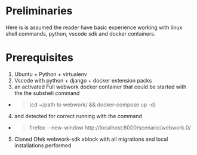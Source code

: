 # Preliminaries
Here is is assumed the reader have basic experience working with
linux shell commands, python, vscode sdk and docker containers.
# Prerequisites
1. Ubuntu + Python + virtualenv
2. Vscode with python + django + docker extension packs
3. an activated Full webwork docker container that could be started with the the subshell command
* >(cd ~/path to webwork/ && docker-compose up -d)
4. and detected for correct running with the command
* >firefox --new-window http://localhost:8000/scenario/webwork.0/
5. Cloned Ofek webwork-sdk xblock with all migrations and local installations performed
